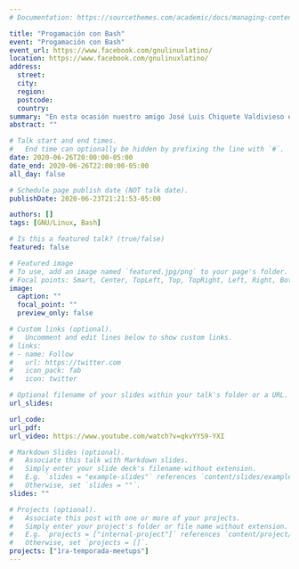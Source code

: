 ```yaml
---
# Documentation: https://sourcethemes.com/academic/docs/managing-content/

title: "Progamación con Bash"
event: "Progamación con Bash"
event_url: https://www.facebook.com/gnulinuxlatino/
location: https://www.facebook.com/gnulinuxlatino/
address:
  street:
  city:
  region:
  postcode:
  country:
summary: "En esta ocasión nuestro amigo José Luis Chiquete Valdivieso es nuestro invitado especial donde nos platicará acerca de Programación con Bash."
abstract: ""

# Talk start and end times.
#   End time can optionally be hidden by prefixing the line with `#`.
date: 2020-06-26T20:00:00-05:00
date_end: 2020-06-26T22:00:00-05:00
all_day: false

# Schedule page publish date (NOT talk date).
publishDate: 2020-06-23T21:21:53-05:00

authors: []
tags: [GNU/Linux, Bash]

# Is this a featured talk? (true/false)
featured: false

# Featured image
# To use, add an image named `featured.jpg/png` to your page's folder.
# Focal points: Smart, Center, TopLeft, Top, TopRight, Left, Right, BottomLeft, Bottom, BottomRight.
image:
  caption: ""
  focal_point: ""
  preview_only: false

# Custom links (optional).
#   Uncomment and edit lines below to show custom links.
# links:
# - name: Follow
#   url: https://twitter.com
#   icon_pack: fab
#   icon: twitter

# Optional filename of your slides within your talk's folder or a URL.
url_slides:

url_code:
url_pdf:
url_video: https://www.youtube.com/watch?v=qkvYYS9-YXI

# Markdown Slides (optional).
#   Associate this talk with Markdown slides.
#   Simply enter your slide deck's filename without extension.
#   E.g. `slides = "example-slides"` references `content/slides/example-slides.md`.
#   Otherwise, set `slides = ""`.
slides: ""

# Projects (optional).
#   Associate this post with one or more of your projects.
#   Simply enter your project's folder or file name without extension.
#   E.g. `projects = ["internal-project"]` references `content/project/deep-learning/index.md`.
#   Otherwise, set `projects = []`.
projects: ["1ra-temporada-meetups"]
---
```

